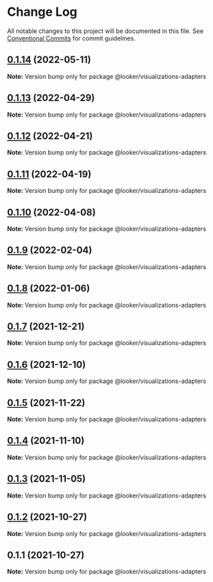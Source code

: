 # Change Log

All notable changes to this project will be documented in this file.
See [Conventional Commits](https://conventionalcommits.org) for commit guidelines.

## [0.1.14](https://github.com/looker-open-source/components/compare/@looker/visualizations-adapters@0.1.13...@looker/visualizations-adapters@0.1.14) (2022-05-11)

**Note:** Version bump only for package @looker/visualizations-adapters





## [0.1.13](https://github.com/looker-open-source/components/compare/@looker/visualizations-adapters@0.1.12...@looker/visualizations-adapters@0.1.13) (2022-04-29)

**Note:** Version bump only for package @looker/visualizations-adapters





## [0.1.12](https://github.com/looker-open-source/components/compare/@looker/visualizations-adapters@0.1.11...@looker/visualizations-adapters@0.1.12) (2022-04-21)

**Note:** Version bump only for package @looker/visualizations-adapters





## [0.1.11](https://github.com/looker-open-source/components/compare/@looker/visualizations-adapters@0.1.10...@looker/visualizations-adapters@0.1.11) (2022-04-19)

**Note:** Version bump only for package @looker/visualizations-adapters





## [0.1.10](https://github.com/looker-open-source/components/compare/@looker/visualizations-adapters@0.1.9...@looker/visualizations-adapters@0.1.10) (2022-04-08)

**Note:** Version bump only for package @looker/visualizations-adapters





## [0.1.9](https://github.com/looker-open-source/components/compare/@looker/visualizations-adapters@0.1.8...@looker/visualizations-adapters@0.1.9) (2022-02-04)

**Note:** Version bump only for package @looker/visualizations-adapters





## [0.1.8](https://github.com/looker-open-source/components/compare/@looker/visualizations-adapters@0.1.7...@looker/visualizations-adapters@0.1.8) (2022-01-06)

**Note:** Version bump only for package @looker/visualizations-adapters





## [0.1.7](https://github.com/looker-open-source/components/compare/@looker/visualizations-adapters@0.1.6...@looker/visualizations-adapters@0.1.7) (2021-12-21)

**Note:** Version bump only for package @looker/visualizations-adapters





## [0.1.6](https://github.com/looker-open-source/components/compare/@looker/visualizations-adapters@0.1.5...@looker/visualizations-adapters@0.1.6) (2021-12-10)

**Note:** Version bump only for package @looker/visualizations-adapters





## [0.1.5](https://github.com/looker-open-source/components/compare/@looker/visualizations-adapters@0.1.4...@looker/visualizations-adapters@0.1.5) (2021-11-22)

**Note:** Version bump only for package @looker/visualizations-adapters





## [0.1.4](https://github.com/looker-open-source/components/compare/@looker/visualizations-adapters@0.1.3...@looker/visualizations-adapters@0.1.4) (2021-11-10)

**Note:** Version bump only for package @looker/visualizations-adapters





## [0.1.3](https://github.com/looker-open-source/components/compare/@looker/visualizations-adapters@0.1.2...@looker/visualizations-adapters@0.1.3) (2021-11-05)

**Note:** Version bump only for package @looker/visualizations-adapters





## [0.1.2](https://github.com/looker-open-source/components/compare/@looker/visualizations-adapters@0.1.1...@looker/visualizations-adapters@0.1.2) (2021-10-27)

**Note:** Version bump only for package @looker/visualizations-adapters





## 0.1.1 (2021-10-27)

**Note:** Version bump only for package @looker/visualizations-adapters
